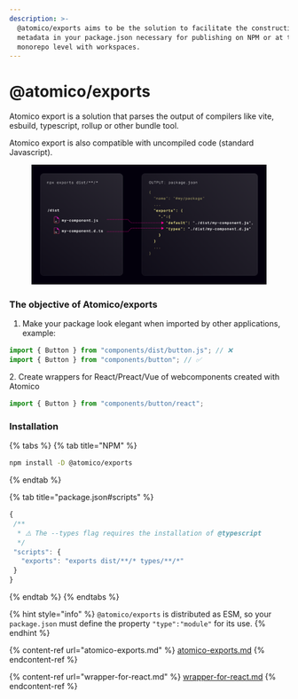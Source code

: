 ```yaml
---
description: >-
  @atomico/exports aims to be the solution to facilitate the construction of the
  metadata in your package.json necessary for publishing on NPM or at the
  monorepo level with workspaces.
---
```


# @atomico/exports

Atomico export is a solution that parses the output of compilers like vite, esbuild, typescript, rollup or other bundle tool.

Atomico export is also compatible with uncompiled code (standard Javascript).

<figure><img src="../../.gitbook/assets/atomico-exports.png" alt=""><figcaption></figcaption></figure>

### The objective of Atomico/exports

1. Make your package look elegant when imported by other applications, example:

```typescript
import { Button } from "components/dist/button.js"; // ❌
import { Button } from "components/button"; // ✅
```

2\. Create wrappers for React/Preact/Vue of webcomponents created with Atomico

```typescript
import { Button } from "components/button/react"; 
```

### Installation

{% tabs %}
{% tab title="NPM" %}
```bash
npm install -D @atomico/exports
```
{% endtab %}

{% tab title="package.json#scripts" %}
```javascript
{
 /**
  * ⚠️ The --types flag requires the installation of @typescript
  */
 "scripts": {
   "exports": "exports dist/**/* types/**/*"
 }
}
```
{% endtab %}
{% endtabs %}

{% hint style="info" %}
`@atomico/exports` is distributed as ESM, so your `package.json` must define the property `"type":"module"` for its use.
{% endhint %}

{% content-ref url="atomico-exports.md" %}
[atomico-exports.md](atomico-exports.md)
{% endcontent-ref %}

{% content-ref url="wrapper-for-react.md" %}
[wrapper-for-react.md](wrapper-for-react.md)
{% endcontent-ref %}
